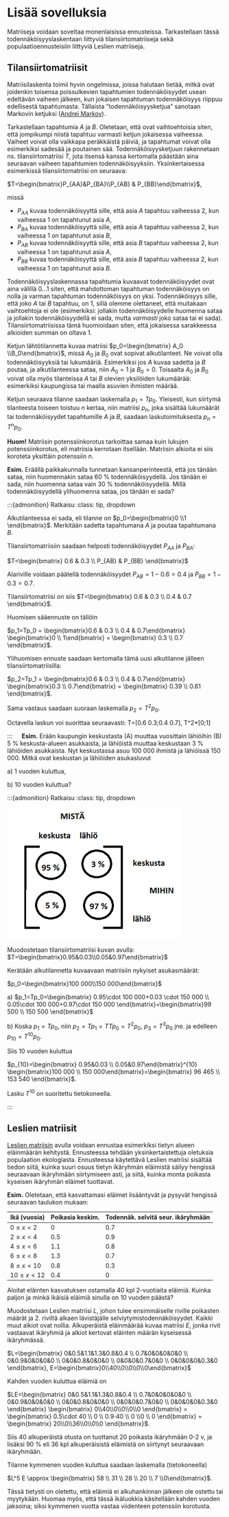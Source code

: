 # Lisää sovelluksia

Matriiseja voidaan soveltaa monenlaisissa ennusteissa. Tarkastellaan tässä todennäköisyyslaskentaan liittyviä tilansiirtomatriiseja sekä populaatioennusteisiin liittyviä Leslien matriiseja.

## Tilansiirtomatriisit

Matriisilaskenta toimii hyvin ongelmissa, joissa halutaan tietää, mitkä ovat joidenkin toisensa poissulkevien tapahtumien todennäköisyydet usean edeltävän vaiheen jälkeen, kun jokaisen tapahtuman todennäköisyys riippuu edellisestä tapahtumasta. Tällaista ”todennäköisyysketjua” sanotaan Markovin ketjuksi ([Andrei Markov](https://fi.wikipedia.org/wiki/Andrei_Markov)). 

Tarkastellaan tapahtumia $A$ ja $B$. Oletetaan, että ovat vaihtoehtoisia siten, että jompikumpi niistä tapahtuu varmasti ketjun jokaisessa vaiheessa. Vaiheet voivat olla vaikkapa peräkkäistä päiviä, ja tapahtumat voivat olla esimerkiksi sadesää ja poutainen sää. 
Todennäköisyysketjuun rakennetaan ns. tilansiirtomatriisi $T$, jota itsensä kanssa kertomalla päästään aina seuraavan vaiheen tapahtumien todennäköisyyksiin. Yksinkertaisessa esimerkissä tilansiirtomatriisi on seuraava:

$T=\begin{bmatrix}P_{AA}&P_{BA}\\P_{AB} & P_{BB}\end{bmatrix}$,

missä

- $P_{AA}$ kuvaa todennäköisyyttä sille, että asia $A$ tapahtuu vaiheessa 2, kun vaiheessa 1 on tapahtunut asia $A$,
- $P_{BA}$ kuvaa todennäköisyyttä sille, että asia $A$ tapahtuu vaiheessa 2, kun vaiheessa 1 on tapahtunut asia $B$,
- $P_{AB}$ kuvaa todennäköisyyttä sille, että asia $B$ tapahtuu vaiheessa 2, kun vaiheessa 1 on tapahtunut asia $A$,
- $P_{BB}$ kuvaa todennäköisyyttä sille, että asia $B$ tapahtuu vaiheessa 2, kun vaiheessa 1 on tapahtunut asia $B$.

Todennäköisyyslaskennassa tapahtumia kuvaavat todennäköisyydet ovat aina välillä $0 \ldots 1$ siten, että mahdottoman tapahtuman todennäköisyys on nolla ja varman tapahtuman todennäköisyys on yksi. Todennäköisyys sille, että joko $A$ tai $B$ tapahtuu, on 1, sillä olemme olettaneet, että muitakaan vaihtoehtoja ei ole (esimerkiksi: jollakin todennäköisyydelle huomenna sataa ja jollakin todennäköisyydellä ei sada, mutta *varmasti* joko sataa tai ei sada). Tilansiirtomatriisissa tämä huomioidaan siten, että jokaisessa sarakkeessa alkioiden summan on oltava 1.

Ketjun lähtötilannetta kuvaa matriisi $p_0=\begin{bmatrix} A_0 \\B_0\end{bmatrix}$, missä $A_0$ ja $B_0$ ovat sopivat alkutilanteet. Ne voivat olla todennäköisyyksiä tai lukumääriä. Esimerkiksi jos $A$ kuvaa sadetta ja $B$ poutaa, ja alkutilanteessa sataa, niin $A_0=1$ ja $B_0=0$. Toisaalta $A_0$ ja $B_0$ voivat olla myös tilanteissa $A$ tai $B$ olevien yksilöiden lukumäärää: esimerkiksi kaupungissa tai maalla asuvien ihmisten määrää.

Ketjun seuraava tilanne saadaan laskemalla $p_1=T p_0$. Yleisesti, kun siirtymä tilanteesta toiseen toistuu $n$ kertaa, niin matriisi $p_n$, joka sisältää lukumäärät tai todennäköisyydet tapahtumille $A$ ja $B$, saadaan laskutoimituksesta $p_n=T^n p_0$.

**Huom!** Matriisin potenssiinkorotus tarkoittaa samaa kuin lukujen potenssiinkorotus, eli matriisia kerrotaan itsellään. Matriisin alkioita ei siis koroteta yksittäin potenssiin $n$.

**Esim.** Eräällä paikkakunnalla tunnetaan kansanperinteestä, että jos tänään sataa, niin huomennakin sataa 60 % todennäköisyydellä. Jos tänään ei sada, niin huomenna sataa vain 30 % todennäköisyydellä. Millä todennäköisyydellä ylihuomenna sataa, jos tänään ei sada?

:::{admonition} Ratkaisu
:class: tip, dropdown

Alkutilanteessa ei sada, eli tilanne on $p_0=\begin{bmatrix}0 \\1 \end{bmatrix}$. Merkitään sadetta tapahtumana $A$ ja poutaa tapahtumana $B$.

Tilansiirtomatriisiin saadaan helposti todennäköisyydet $P_{AA}$ ja $P_{BA}$:

$T=\begin{bmatrix} 0.6 & 0.3 \\ P_{AB} & P_{BB} \end{bmatrix}$

Alariville voidaan päätellä todennäköisyydet $P_{AB}=1-0.6=0.4$ ja $P_{BB}=1-0.3=0.7$. 

Tilansiirtomatriisi on siis $T=\begin{bmatrix} 0.6 & 0.3 \\ 0.4 & 0.7 \end{bmatrix}$.

Huomisen sääennuste on tällöin

$p_1=Tp_0 = \begin{bmatrix}0.6 & 0.3 \\ 0.4 & 0.7\end{bmatrix} \begin{bmatrix}0 \\ 1\end{bmatrix} = \begin{bmatrix} 0.3 \\ 0.7 \end{bmatrix}$.

Ylihuomisen ennuste saadaan kertomalla tämä uusi alkutilanne jälleen tilansiirtomatriisilla:

$p_2=Tp_1 = \begin{bmatrix}0.6 & 0.3 \\ 0.4 & 0.7\end{bmatrix} \begin{bmatrix}0.3 \\ 0.7\end{bmatrix} = \begin{bmatrix} 0.39 \\ 0.61 \end{bmatrix}$.

Sama vastaus saadaan suoraan laskemalla $p_2=T^2 p_0$.

Octavella laskun voi suorittaa seuraavasti: T=[0.6 0.3;0.4 0.7], T^2*[0;1]

:::
 
**Esim.** Erään kaupungin keskustasta (A) muuttaa vuosittain lähiöihin (B) 5 % keskusta-alueen asukkaista, ja lähiöistä muuttaa keskustaan 3 % lähiöiden asukkaista. Nyt keskustassa asuu 100 000 ihmistä ja lähiöissä 150 000. Mitkä ovat keskustan ja lähiöiden asukasluvut 

a) 1 vuoden kuluttua,

b) 10 vuoden kuluttua?

:::{admonition} Ratkaisu
:class: tip, dropdown

![Muuttoliikkeen tilansiirtomatriisi](muutto.png "Muuttoliikkeen tilansiirtomatriisi")

Muodostetaan tilansiirtomatriisi kuvan avulla: $T=\begin{bmatrix}0.95&0.03\\0.05&0.97\end{bmatrix}$

Kerätään alkutilannetta kuvaavaan matriisiin nykyiset asukasmäärät:

$p_0=\begin{bmatrix}100 000\\150 000\end{bmatrix}$

a) $p_1=Tp_0=\begin{bmatrix} 0.95\cdot 100 000+0.03 \cdot 150 000 \\ 0.05\cdot 100 000+0.97\cdot 150 000 \end{bmatrix}=\begin{bmatrix}99 500 \\ 150 500 \end{bmatrix}$

b) Koska $p_1=Tp_0$, niin $p_2=Tp_1=TTp_0=T^2p_0$, $p_3=T^3p_0$ jne. ja edelleen $p_{10}=T^{10} p_0$.

Siis 10 vuoden kuluttua

$p_{10}=\begin{bmatrix} 0.95&0.03 \\ 0.05&0.97\end{bmatrix}^{10} \begin{bmatrix}100 000 \\ 150 000\end{bmatrix}=\begin{bmatrix} 96 465 \\ 153 540 \end{bmatrix}$.

Lasku $T^{10}$ on suoritettu tietokoneella.

:::

## Leslien matriisit

[Leslien matriisin](https://en.wikipedia.org/wiki/Leslie_matrix) avulla voidaan ennustaa esimerkiksi tietyn alueen eläinmäärän kehitystä. Ennusteessa tehdään yksinkertaistettuja oletuksia populaation ekologiasta. Ennusteessa käytettävä Leslien matriisi sisältää tiedon siitä, kuinka suuri osuus tietyn ikäryhmän eläimistä säilyy hengissä seuraavaan ikäryhmään siirtymiseen asti, ja siitä, kuinka monta poikasta kyseisen ikäryhmän eläimet tuottavat.

**Esim.** Oletetaan, että kasvattamasi eläimet lisääntyvät ja pysyvät hengissä seuraavan taulukon mukaan:

|Ikä (vuosia)|Poikasia keskim.|Todennäk. selvitä seur. ikäryhmään|
|-----------|-------------------------------------------------|-------------------------------------------|
|$0 \leq x \lt 2$ |0|0.7|
|$2 \leq x \lt 4$|0.5|0.9|
|$4 \leq x \lt 6$|1.1|0.8|
|$6 \leq x \lt 8$|1.3|0.7|
|$8 \leq x \lt 10$|0.8|0.3|
|$10 \leq x \lt 12$|0.4|0|

Aloitat eläinten kasvatuksen ostamalla 40 kpl 2-vuotiaita eläimiä. Kuinka paljon ja minkä ikäisiä eläimiä sinulla on 10 vuoden päästä?

Muodostetaan Leslien matriisi $L$, johon tulee ensimmäiselle riville poikasten määrät ja 2. riviltä alkaen lävistäjälle selviytymistodennäköisyydet. Kaikki muut alkiot ovat nollia. Alkuperäistä eläinmäärää kuvaa matriisi $E$, jonka rivit vastaavat ikäryhmiä ja alkiot kertovat eläinten määrän kyseisessä ikäryhmässä.

$L=\begin{bmatrix} 0&0.5&1.1&1.3&0.8&0.4 \\ 0.7&0&0&0&0&0 \\ 0&0.9&0&0&0&0 \\ 0&0&0.8&0&0&0 \\ 0&0&0&0.7&0&0 \\ 0&0&0&0&0.3&0 \end{bmatrix}, E=\begin{bmatrix}0\\40\\0\\0\\0\\0\end{bmatrix}$

Kahden vuoden kuluttua eläimiä on

$LE=\begin{bmatrix} 0&0.5&1.1&1.3&0.8&0.4 \\ 0.7&0&0&0&0&0 \\ 0&0.9&0&0&0&0 \\ 0&0&0.8&0&0&0 \\ 0&0&0&0.7&0&0 \\ 0&0&0&0&0.3&0 \end{bmatrix} \begin{bmatrix} 0\\40\\0\\0\\0\\0 \end{bmatrix} = \begin{bmatrix} 0.5\cdot 40 \\ 0 \\ 0.9⋅40 \\ 0 \\0 \\ 0 \end{bmatrix} = \begin{bmatrix} 20\\0\\36\\0\\0\\0 \end{bmatrix}$.

Siis 40 alkuperäistä otusta on tuottanut 20 poikasta ikäryhmään 0-2 v, ja lisäksi 90 % eli 36 kpl alkuperäisistä eläimistä on siirtynyt seuraavaan ikäryhmään.

Tilanne kymmenen vuoden kuluttua saadaan laskemalla (tietokoneella)

$L^5 E \approx \begin{bmatrix} 58 \\ 31 \\ 28 \\ 20 \\ 7 \\0\end{bmatrix}$.

Tässä tietysti on oletettu, että eläimiä ei alkuhankinnan jälkeen ole ostettu tai myytykään. Huomaa myös, että tässä ikäluokkia käsitellään kahden vuoden jaksoina; siksi kymmenen vuotta vastaa viidenteen potenssiin korotusta.